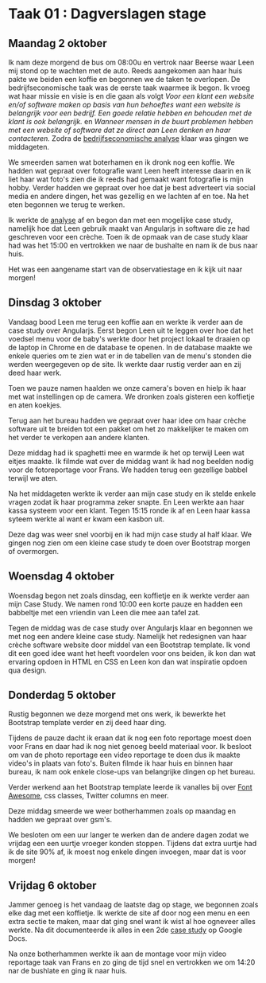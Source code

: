 # Taak 01 : Dagverslagen stage

## Maandag 2 oktober

Ik nam deze morgend de bus om 08:00u en vertrok naar Beerse waar Leen mij stond op te wachten met de auto. Reeds aangekomen aan haar huis pakte we beiden een koffie en begonnen we de taken te overlopen. 
De bedrijfseconomische taak was de eerste taak waarmee ik begon. Ik vroeg wat haar missie en visie is en die gaan als volgt *Voor een klant een website en/of software maken op basis van hun behoeftes want een website is belangrijk voor een bedrijf. Een goede relatie hebben en behouden met de klant is ook belangrijk.* en *Wanneer mensen in de buurt problemen hebben met een website of software dat ze direct aan Leen denken en haar contacteren.* 
Zodra de [bedrijfseconomische analyse](https://docs.google.com/document/d/19vuYMtyhUIFBZTqd9vfjMMd8KV8eHScPuVBssNZtuVg/edit?usp=sharing) klaar was gingen we middageten. 

We smeerden samen wat boterhamen en ik dronk nog een koffie. We hadden wat gepraat over fotografie want Leen heeft interesse daarin en ik liet haar wat foto's zien die ik reeds had gemaakt want fotografie is mijn hobby. Verder hadden we gepraat over hoe dat je best adverteert via social media en andere dingen, het was gezellig en we lachten af en toe. Na het eten begonnen we terug te werken.

Ik werkte de [analyse](https://docs.google.com/document/d/154g-PllOOOkRbjPZutSpdTxzhOGxmnyvWxPQjcmxUNM/edit?usp=sharing) af en begon dan met een mogelijke case study, namelijk hoe dat Leen gebruik maakt van Angularjs in software die ze had geschreven voor een crèche. Toen ik de opmaak van de case study klaar had was het 15:00 en vertrokken we naar de bushalte en nam ik de bus naar huis.

Het was een aangename start van de observatiestage en ik kijk uit naar morgen!

## Dinsdag 3 oktober

Vandaag bood Leen me terug een koffie aan en werkte ik verder aan de case study over Angularjs. Eerst begon Leen uit te leggen over hoe dat het voedsel menu voor de baby's werkte door het project lokaal te draaien op de laptop in Chrome en de database te openen. In de database maakte we enkele queries om te zien wat er in de tabellen van de menu's stonden die werden weergegeven op de site. Ik werkte daar rustig verder aan en zij deed haar werk.

Toen we pauze namen haalden we onze camera's boven en hielp ik haar met wat instellingen op de camera. We dronken zoals gisteren een koffietje en aten koekjes. 

Terug aan het bureau hadden we gepraat over haar idee om haar crèche software uit te breiden tot een pakket om het zo makkelijker te maken om het verder te verkopen aan andere klanten.

Deze middag had ik spaghetti mee en warmde ik het op terwijl Leen wat eitjes maakte. Ik filmde wat over de middag want ik had nog beelden nodig voor de fotoreportage voor Frans. We hadden terug een gezellige babbel terwijl we aten. 

Na het middageten werkte ik verder aan mijn case study en ik stelde enkele vragen zodat ik haar programma zeker snapte. En Leen werkte aan haar kassa systeem voor een klant. Tegen 15:15 ronde ik af en Leen haar kassa syteem werkte al want er kwam een kasbon uit. 

Deze dag was weer snel voorbij en ik had mijn case study al half klaar. We gingen nog zien om een kleine case study te doen over Bootstrap morgen of overmorgen.

## Woensdag 4 oktober

Woensdag begon net zoals dinsdag, een koffietje en ik werkte verder aan mijn Case Study. We namen rond 10:00 een korte pauze en hadden een babbeltje met een vriendin van Leen die mee aan tafel zat. 

Tegen de middag was de case study over Angularjs klaar en begonnen we met nog een andere kleine case study. Namelijk het redesignen van haar crèche software website door middel van een Bootstrap template. Ik vond dit een goed idee want het heeft voordelen voor ons beiden, ik kon dan wat ervaring opdoen in HTML en CSS en Leen kon dan wat inspiratie opdoen qua design. 

## Donderdag 5 oktober

Rustig begonnen we deze morgend met ons werk, ik bewerkte het Bootstrap template verder en zij deed haar ding. 

Tijdens de pauze dacht ik eraan dat ik nog een foto reportage moest doen voor Frans en daar had ik nog niet genoeg beeld materiaal voor. Ik besloot om van de photo reportage een video reportage te doen dus ik maakte video's in plaats van foto's. Buiten filmde ik haar huis en binnen haar bureau, ik nam ook enkele close-ups van belangrijke dingen op het bureau.

Verder werkend aan het Bootstrap template leerde ik vanalles bij over [Font Awesome](http://fontawesome.io/), css classes, Twitter columns en meer.

Deze middag smeerde we weer botherhammen zoals op maandag en hadden we gepraat over gsm's.

We besloten om een uur langer te werken dan de andere dagen zodat we vrijdag een een uurtje vroeger konden stoppen. Tijdens dat extra uurtje had ik de site 90% af, ik moest nog enkele dingen invoegen, maar dat is voor morgen!

## Vrijdag 6 oktober

Jammer genoeg is het vandaag de laatste dag op stage, we begonnen zoals elke dag met een koffietje. Ik werkte de site af door nog een menu en een extra sectie te maken, maar dat ging snel want ik wist al hoe ogneveer alles werkte. 
Na dit documenteerde ik alles in een 2de [case study](https://docs.google.com/document/d/1XERrXhtS9-AiiyRkh-GO26AVXbiiPMGqHQqNVLgeQbk/edit?usp=sharing) op Google Docs.

Na onze botherhammen werkte ik aan de montage voor mijn video reportage taak van Frans en zo ging de tijd snel en vertrokken we om 14:20 nar de bushlate en ging ik naar huis.


